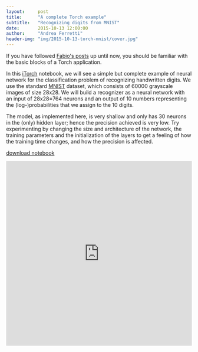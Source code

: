 ```yaml
---
layout:     post
title:      "A complete Torch example"
subtitle:   "Recognizing digits from MNIST"
date:       2015-10-13 12:00:00
author:     "Andrea Ferretti"
header-img: "img/2015-10-13-torch-mnist/cover.jpg"
---
```


If you have followed [Fabio's posts](/2015/10/01/deep_learning_with_torch) up until now, you should be familiar with the basic blocks of a Torch application.

In this [iTorch](https://github.com/facebook/iTorch) notebook, we will see a simple but complete example of neural network for the classification problem of recognizing handwritten digits. We use the standard [MNIST](http://yann.lecun.com/exdb/mnist/) dataset, which consists of 60000 grayscale images of size 28x28. We will build a recognizer as a neural network with an input of 28x28=764 neurons and an output of 10 numbers representing the (log-)probabilities that we assign to the 10 digits.

The model, as implemented here, is very shallow and only has 30 neurons in the (only) hidden layer; hence the precision achieved is very low. Try experimenting by changing the size and architecture of the network, the training parameters and the initialization of the layers to get a feeling of how the training time changes, and how the precision is affected.

<p>
  <a href="/files/digit-classification.ipynb"> download notebook</a>
</p>

<iframe width="100%" height="500px" frameborder="0" src="http://nbviewer.ipython.org/url/rnduja.github.io/files/digit-classification.ipynb"></iframe>